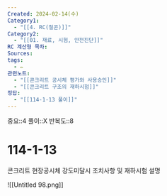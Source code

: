 ```yaml
---
Created: 2024-02-14(수)
Category1:
  - "[[4. RC(철콘)]]"
Category2:
  - "[[01. 재료, 시험, 안전진단]]"
RC 계산형 목차: 
Sources: 
tags:
  - ✏️
관련노트:
  - "[[콘크리트 공시체 평가와 사용승인]]"
  - "[[콘크리트 구조의 재하시험]]"
정답:
  - "[[114-1-13 풀이]]"
---
```

중요::4
풀이::X
반복도::8
#  114-1-13

콘크리트 현장공시체 강도미달시 조치사항 및 재하시험 설명


![[Untitled 98.png]]